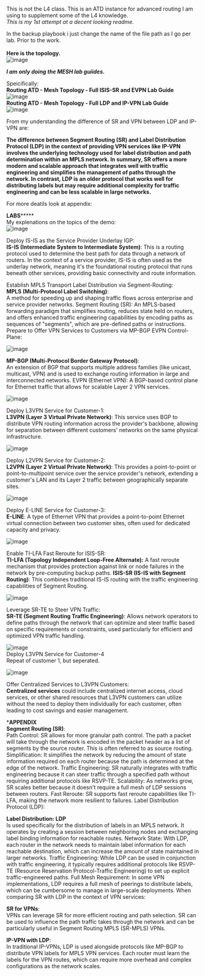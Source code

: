 This is not the L4 class. This is an ATD instance for advanced routing I am using to supplement some of the L4 knowledge.<br>
_This is my 1st attempt at a decent looking readme._<br>

In the backup playbook i just change the name of the file path as I go per lab. Prior to the work.<br><br>
**Here is the topology.**<br>
![image](https://github.com/netsecwiz/AristaL4/assets/123339313/c9b2258b-46e2-4e76-971d-21940e722e47)

_**I am only doing the MESH lab guiides.**_<br>

Speicifically:<br>
**Routing ATD - Mesh Topology - Full ISIS-SR and EVPN Lab Guide**<br>
![image](https://github.com/netsecwiz/AristaL4/assets/123339313/8479682c-cdcd-4cae-a169-37b8a887b34d)<br>
**Routing ATD - Mesh Topology - Full LDP and IP-VPN Lab Guide**<br>
![image](https://github.com/netsecwiz/AristaL4/assets/123339313/908a4342-1fec-40c2-9793-37924a5976a1)<br>


From my understanding the difference of SR and VPN between LDP and IP-VPN are:<br>

**The difference between Segment Routing (SR) and Label Distribution Protocol (LDP) in the context of providing VPN services like IP-VPN involves the underlying technology used for label distribution and path determination within an MPLS network.
In summary, SR offers a more modern and scalable approach that integrates well with traffic engineering and simplifies the management of paths through the network. In contrast, LDP is an older protocol that works well for distributing labels but may require additional complexity for traffic engineering and can be less scalable in large networks.**<br>

For more deatils look at appendix:<br>

************************************LABS*****************************************<br>
My explenations on the topics of the demo:<br>
![image](https://github.com/netsecwiz/AristaL4/assets/123339313/9ae11423-2c16-4209-9a65-34cc6887bb5e)<br>

Deploy IS-IS as the Service Provider Underlay IGP:<br>
**IS-IS (Intermediate System to Intermediate System)**: This is a routing protocol used to determine the best path for data through a network of routers. In the context of a service provider, IS-IS is often used as the underlay network, meaning it's the foundational routing protocol that runs beneath other services, providing basic connectivity and route information.<br>

Establish MPLS Transport Label Distribution via Segment-Routing:<br>
**MPLS (Multi-Protocol Label Switching)**:<br>
 A method for speeding up and shaping traffic flows across enterprise and service provider networks.
Segment Routing (SR): An MPLS-based forwarding paradigm that simplifies routing, reduces state held on routers, and offers enhanced traffic engineering capabilities by encoding paths as sequences of "segments", which are pre-defined paths or instructions.
Prepare to Offer VPN Services to Customers via MP-BGP EVPN Control-Plane:<br>

![image](https://github.com/netsecwiz/AristaL4/assets/123339313/2991bed2-cf62-45fa-af9b-2d709dc9646b)<br>

**MP-BGP (Multi-Protocol Border Gateway Protocol)**: <br>
An extension of BGP that supports multiple address families (like unicast, multicast, VPN) and is used to exchange routing information in large and interconnected networks.
EVPN (Ethernet VPN): A BGP-based control plane for Ethernet traffic that allows for scalable Layer 2 VPN services.<br>

![image](https://github.com/netsecwiz/AristaL4/assets/123339313/6a6f2123-9b2a-4675-a564-55a66626a7fb)<br>

Deploy L3VPN Service for Customer-1:<br>
**L3VPN (Layer 3 Virtual Private Network)**: This service uses BGP to distribute VPN routing information across the provider's backbone, allowing for separation between different customers' networks on the same physical infrastructure.<br>

![image](https://github.com/netsecwiz/AristaL4/assets/123339313/92af0f3b-6510-46f8-9b3d-5d770f962625)<br>

Deploy L2VPN Service for Customer-2:<br>
**L2VPN (Layer 2 Virtual Private Network)**: This provides a point-to-point or point-to-multipoint service over the service provider's network, extending a customer's LAN and its Layer 2 traffic between geographically separate sites.<br>

![image](https://github.com/netsecwiz/AristaL4/assets/123339313/c2a6bcf9-1768-4132-bc18-3463648b3282)<br>

Deploy E-LINE Service for Customer-3:<br>
**E-LINE**: A type of Ethernet VPN that provides a point-to-point Ethernet virtual connection between two customer sites, often used for dedicated capacity and privacy.<br>

![image](https://github.com/netsecwiz/AristaL4/assets/123339313/98fb36fa-d21c-4179-9099-0d315844435d)<br>

Enable TI-LFA Fast Reroute for ISIS-SR:<br>
**TI-LFA (Topology Independent Loop-Free Alternate):** A fast reroute mechanism that provides protection against link or node failures in the network by pre-computing backup paths.
**ISIS-SR (IS-IS with Segment Routing)**: This combines traditional IS-IS routing with the traffic engineering capabilities of Segment Routing.<br>

![image](https://github.com/netsecwiz/AristaL4/assets/123339313/47febc36-bc4d-4c87-953c-7f28fc7dc185)<br>

Leverage SR-TE to Steer VPN Traffic:<br>
**SR-TE (Segment Routing Traffic Engineering)**: Allows network operators to define paths through the network that can optimize and steer traffic based on specific requirements or constraints, used particularly for efficient and optimized VPN traffic handling.<br>

![image](https://github.com/netsecwiz/AristaL4/assets/123339313/bbac312a-cb92-42b0-8c20-3a25f8b8e3b7)<br>
Deploy L3VPN Service for Customer-4<br>
Repeat of customer 1, but seperated.<br>

![image](https://github.com/netsecwiz/AristaL4/assets/123339313/8b76d161-a863-481c-97cc-585bf9655a76)<br>

Offer Centralized Services to L3VPN Customers:<br>
**Centralized services** could include centralized internet access, cloud services, or other shared resources that L3VPN customers can utilize without the need to deploy them individually for each customer, often leading to cost savings and easier management.


***********APPENDIX**********<br>
**Segment Routing (SR)**:<br>
Path Control: SR allows for more granular path control. The path a packet will take through the network is encoded in the packet header as a list of segments by the source router. This is often referred to as source routing.
Simplification: It simplifies the network by reducing the amount of state information required on each router because the path is determined at the edge of the network.
Traffic Engineering: SR naturally integrates with traffic engineering because it can steer traffic through a specified path without requiring additional protocols like RSVP-TE.
Scalability: As networks grow, SR scales better because it doesn't require a full mesh of LDP sessions between routers.
Fast Reroute: SR supports fast reroute capabilities like TI-LFA, making the network more resilient to failures.
Label Distribution Protocol (LDP):

**Label Distribution: LDP** <br>
Is used specifically for the distribution of labels in an MPLS network. It operates by creating a session between neighboring nodes and exchanging label binding information for reachable routes.
Network State: With LDP, each router in the network needs to maintain label information for each reachable destination, which can increase the amount of state maintained in larger networks.
Traffic Engineering: While LDP can be used in conjunction with traffic engineering, it typically requires additional protocols like RSVP-TE (Resource Reservation Protocol-Traffic Engineering) to set up explicit traffic-engineered paths.
Full Mesh Requirement: In some VPN implementations, LDP requires a full mesh of peerings to distribute labels, which can be cumbersome to manage in large-scale deployments.
When comparing SR with LDP in the context of VPN services:

**SR for VPNs**: <br>
VPNs can leverage SR for more efficient routing and path selection. SR can be used to influence the path traffic takes through the network and can be particularly useful in Segment Routing MPLS (SR-MPLS) VPNs.

**IP-VPN with LDP**: <br>
In traditional IP-VPNs, LDP is used alongside protocols like MP-BGP to distribute VPN labels for MPLS VPN services. Each router must learn the labels for the VPN routes, which can require more overhead and complex configurations as the network scales.


